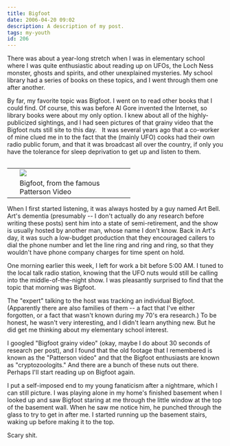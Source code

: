 ```yaml
---
title: Bigfoot
date: 2006-04-20 09:02
description: A description of my post.
tags: my-youth
id: 206
---
```

There was about a year-long stretch when I was in elementary school where I was quite enthusiastic about reading up on UFOs, the Loch Ness monster, ghosts and spirits, and other unexplained mysteries.  My school library had a series of books on these topics, and I went through them one after another.

By far, my favorite topic was Bigfoot.  I went on to read other books that I could find.  Of course, this was before Al Gore invented the Internet, so library books were about my only option.  I knew about all of the highly-publicized sightings, and I had seen pictures of that grainy video that the Bigfoot nuts still site to this day.
<span class="spanEndPreview">&nbsp;</span>
It was several years ago that a co-worker of mine clued me in to the fact that the (mainly UFO) cooks had their own radio public forum, and that it was broadcast all over the country, if only you have the tolerance for sleep deprivation to get up and listen to them.

<table cellpadding="2" align="right"><tr><td width="5" rowspan="2"><spacer type="block" width="5" height="1"></spacer></td><td width="250" ><img src="/img/bigfoot.jpg"/></td></tr><tr><td class="caption" width="250">Bigfoot, from the famous Patterson Video</td></tr></table>

When I first started listening, it was always hosted by a guy named Art Bell.  Art's dementia (presumably -- I don't actually do any research before writing these posts) sent him into a state of semi-retirement, and the show is usually hosted by another man, whose name I don't know.  Back in Art's day, it was such a low-budget production that they encouraged callers to dial the phone number and let the line ring and ring and ring, so that they wouldn't have phone company charges for time spent on hold.

One morning earlier this week, I left for work a bit before 5:00 AM.  I tuned to the local talk radio station, knowing that the UFO nuts would still be calling into the middle-of-the-night show.  I was pleasantly surprised to find that the topic that morning was Bigfoot.

The "expert" talking to the host was tracking an individual Bigfoot.  (Apparently there are also families of them -- a fact that I've either forgotten, or a fact that wasn't known during my 70's era research.)  To be honest, he wasn't very interesting, and I didn't learn anything new.  But he did get me thinking about my elementary school interest.

I googled "Bigfoot grainy video" (okay, maybe I do about 30 seconds of research per post), and I found that the old footage that I remembered is known as the "Patterson video" and that the Bigfoot enthusiasts are known as "cryptozoologits."  And there are a bunch of these nuts out there.  Perhaps I'll start reading up on Bigfoot again.

I put a self-imposed end to my young fanaticism after a nightmare, which I can still picture.  I was playing alone in my home's finished basement when I looked up and saw Bigfoot staring at me through the little window at the top of the basement wall.  When he saw me notice him, he punched through the glass to try to get in after me.  I started running up the basement stairs, waking up before making it to the top.

Scary shit.